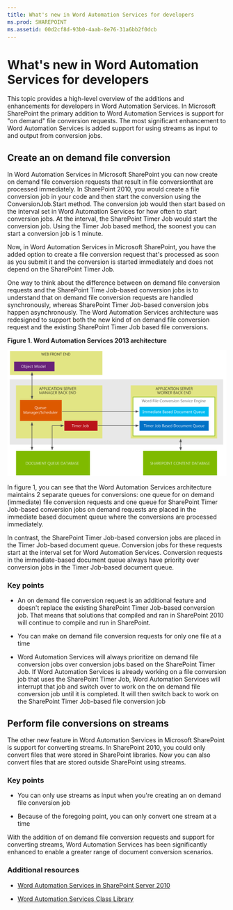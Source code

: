 ```yaml
---
title: What's new in Word Automation Services for developers
ms.prod: SHAREPOINT
ms.assetid: 00d2cf8d-93b0-4aab-8e76-31a6bb2f0dcb
---
```



# What's new in Word Automation Services for developers
This topic provides a high-level overview of the additions and enhancements for developers in Word Automation Services. In Microsoft SharePoint the primary addition to Word Automation Services is support for "on demand" file conversion requests. The most significant enhancement to Word Automation Services is added support for using streams as input to and output from conversion jobs.
## Create an on demand file conversion
<a name="was15CreateOnDemandConversion"> </a>

In Word Automation Services in Microsoft SharePoint you can now create on demand file conversion requests that result in file conversionthat are processed immediately. In SharePoint 2010, you would create a file conversion job in your code and then start the conversion using the ConversionJob.Start method. The conversion job would then start based on the interval set in Word Automation Services for how often to start conversion jobs. At the interval, the SharePoint Timer Job would start the conversion job. Using the Timer Job based method, the soonest you can start a conversion job is 1 minute. 
  
    
    
Now, in Word Automation Services in Microsoft SharePoint, you have the added option to create a file conversion request that's processed as soon as you submit it and the conversion is started immediately and does not depend on the SharePoint Timer Job. 
  
    
    
One way to think about the difference between on demand file conversion requests and the SharePoint Time Job-based conversion jobs is to understand that on demand file conversion requests are handled synchronously, whereas SharePoint Timer Job-based conversion jobs happen asynchronously. The Word Automation Services architecture was redesigned to support both the new kind of on demand file conversion request and the existing SharePoint Timer Job based file conversions.
  
    
    

**Figure 1. Word Automation Services 2013 architecture**

  
    
    

  
    
    
![Word Automation Services 2013 architecture](../../images/SPS15CON_WAS_Architecture.png)
  
    
    
In figure 1, you can see that the Word Automation Services architecture maintains 2 separate queues for conversions: one queue for on demand (immediate) file conversion requests and one queue for SharePoint Timer Job-based conversion jobs on demand requests are placed in the immediate based document queue where the conversions are processed immediately.
  
    
    
In contrast, the SharePoint Timer Job-based conversion jobs are placed in the Timer Job-based document queue. Conversion jobs for these requests start at the interval set for Word Automation Services. Conversion requests in the immediate-based document queue always have priority over conversion jobs in the Timer Job-based document queue.
  
    
    

### Key points


- An on demand file conversion request is an additional feature and doesn't replace the existing SharePoint Timer Job-based conversion job. That means that solutions that compiled and ran in SharePoint 2010 will continue to compile and run in SharePoint.
    
  
- You can make on demand file conversion requests for only one file at a time
    
  
- Word Automation Services will always prioritize on demand file conversion jobs over conversion jobs based on the SharePoint Timer Job. If Word Automation Services is already working on a file conversion job that uses the SharePoint Timer Job, Word Automation Services will interrupt that job and switch over to work on the on demand file conversion job until it is completed. It will then switch back to work on the SharePoint Timer Job-based file conversion job
    
  

## Perform file conversions on streams
<a name="was15PerformStreamConversion"> </a>

The other new feature in Word Automation Services in Microsoft SharePoint is support for converting streams. In SharePoint 2010, you could only convert files that were stored in SharePoint libraries. Now you can also convert files that are stored outside SharePoint using streams.
  
    
    

### Key points


- You can only use streams as input when you're creating an on demand file conversion job
    
  
- Because of the foregoing point, you can only convert one stream at a time
    
  
With the addition of on demand file conversion requests and support for converting streams, Word Automation Services has been significantly enhanced to enable a greater range of document conversion scenarios.
  
    
    

### Additional resources
<a name="was15AdditionalResources"> </a>


-  [Word Automation Services in SharePoint Server 2010](http://msdn.microsoft.com/en-us/library/ee558278)
    
  
-  [Word Automation Services Class Library](http://msdn.microsoft.com/en-us/library/ee559408)
    
  

